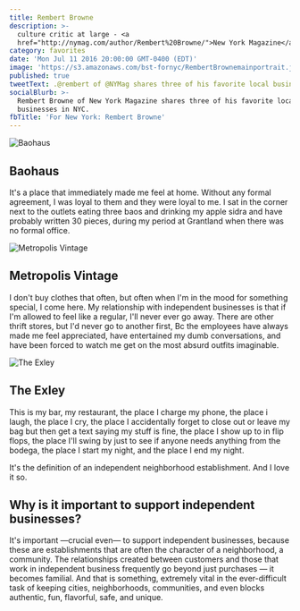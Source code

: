 ```yaml
---
title: Rembert Browne
description: >-
  culture critic at large - <a
  href="http://nymag.com/author/Rembert%20Browne/">New York Magazine</a>
category: favorites
date: 'Mon Jul 11 2016 20:00:00 GMT-0400 (EDT)'
image: 'https://s3.amazonaws.com/bst-fornyc/RembertBrownemainportrait.jpg'
published: true
tweetText: .@rembert of @NYMag shares three of his favorite local businesses in NYC
socialBlurb: >-
  Rembert Browne of New York Magazine shares three of his favorite local
  businesses in NYC.
fbTitle: 'For New York: Rembert Browne'
---
```


![Baohaus](https://s3.amazonaws.com/bst-fornyc/RembertBrowneBaohaus.jpg)

## Baohaus

It's a place that immediately made me feel at home. Without any formal agreement, I was loyal to them and they were loyal to me. I sat in the corner next to the outlets eating three baos and drinking my apple sidra and have probably written 30 pieces, during my period at Grantland when there was no formal office.

![Metropolis Vintage](https://s3.amazonaws.com/bst-fornyc/RembertBrowneMetropolis.jpg)

## Metropolis Vintage

I don't buy clothes that often, but often when I'm in the mood for something special, I come here. My relationship with independent businesses is that if I'm allowed to feel like a regular, I'll never ever go away. There are other thrift stores, but I'd never go to another first, Bc the employees have always made me feel appreciated, have entertained my dumb conversations, and have been forced to watch me get on the most absurd outfits imaginable.

![The Exley](https://s3.amazonaws.com/bst-fornyc/RembertBrowneExley.jpg)

## The Exley

This is my bar, my restaurant, the place I charge my phone, the place i laugh, the place I cry, the place I accidentally forget to close out or leave my bag but then get a text saying my stuff is fine, the place I show up to in flip flops, the place I'll swing by just to see if anyone needs anything from the bodega, the place I start my night, and the place I end my night.

It's the definition of an independent neighborhood establishment. And I love it so.

## Why is it important to support independent businesses?

It's important —crucial even— to support independent businesses, because these are establishments that are often the character of a neighborhood, a community. The relationships created between customers and those that work in independent business frequently go beyond just purchases — it becomes familial. And that is something, extremely vital in the ever-difficult task of keeping cities, neighborhoods, communities, and even blocks authentic, fun, flavorful, safe, and unique.
